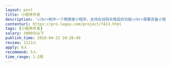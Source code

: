 ```yaml
---                
layout: post       
title: 小程序开发           
description: '</br>制作一个棋牌类小程序，支持在线购买商品的功能</br>需要具备小程序开发经验、良好的沟通能力、良好的契约精神</br>具体私聊</br>'     
contenturl: https://pro.lagou.com/project/7413.html      
tags: [小程序开发]            
salary: 3000元以下          
publish_time: 2018-04-22 10:28:49         
review: 1113人                   
apply: 6人                   
recommend: 5人                   
time_range: 1-2周              
---                 
```

